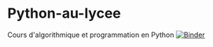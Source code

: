 # Python-au-lycee
Cours d'algorithmique et programmation en Python
[![Binder](https://mybinder.org/badge.svg)](https://mybinder.org/v2/gh/agniady/Python-au-lycee/master?filepath=Untitled2.ipynb)
